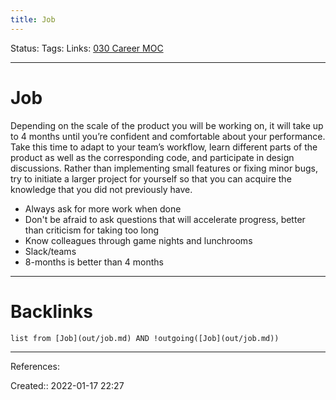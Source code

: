 ```yaml
---
title: Job
---
```

Status: 
Tags: 
Links: [030 Career MOC](out/030-career-moc.md)
___
# Job
Depending on the scale of the product you will be working on, it will take up to 4 months until you’re confident and comfortable about your performance. Take this time to adapt to your team’s workflow, learn different parts of the product as well as the corresponding code, and participate in design discussions. Rather than implementing small features or fixing minor bugs, try to initiate a larger project for yourself so that you can acquire the knowledge that you did not previously have.

- Always ask for more work when done
- Don't be afraid to ask questions that will accelerate progress, better than criticism for taking too long
- Know colleagues through game nights and lunchrooms
- Slack/teams
- 8-months is better than 4 months


___
# Backlinks
```dataview
list from [Job](out/job.md) AND !outgoing([Job](out/job.md))
```
___
References:

Created:: 2022-01-17 22:27
